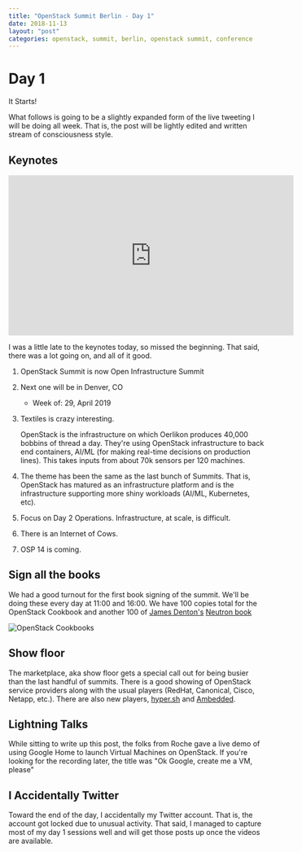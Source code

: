 ```yaml
---
title: "OpenStack Summit Berlin - Day 1"
date: 2018-11-13
layout: "post"
categories: openstack, summit, berlin, openstack summit, conference
---
```


# Day 1

It Starts!

What follows is going to be a slightly expanded form of the live tweeting I will be doing all week. That is, the post will be lightly edited and written stream of consciousness style.

## Keynotes

<iframe width="560" height="315" src="https://www.youtube.com/embed/XnYXwa_IA60" frameborder="0" allow="accelerometer; autoplay; encrypted-media; gyroscope; picture-in-picture" allowfullscreen></iframe>

I was a little late to the keynotes today, so missed the beginning. That said, there was a lot going on, and all of it good.

1) OpenStack Summit is now Open Infrastructure Summit
2) Next one will be in Denver, CO
    * Week of: 29, April 2019
3) Textiles is crazy interesting.

    OpenStack is the infrastructure on which Oerlikon produces 40,000 bobbins of thread a day. They're using OpenStack infrastructure to back end containers, AI/ML (for making real-time decisions on production lines). This takes inputs from about 70k sensors per 120 machines.

4) The theme has been the same as the last bunch of Summits. That is, OpenStack has matured as an infrastructure platform and is the infrastructure supporting more shiny workloads (AI/ML, Kubernetes, etc).
5) Focus on Day 2 Operations. Infrastructure, at scale, is difficult.
6) There is an Internet of Cows.
7) OSP 14 is coming.

## Sign all the books

We had a good turnout for the first book signing of the summit. We'll be doing these every day at 11:00 and 16:00. We have 100 copies total for the OpenStack Cookbook and another 100 of [James Denton's](https://twitter.com/jimmdenton) [Neutron book](https://smile.amazon.com/Learning-OpenStack-Networking-technologies-OpenStack-based-ebook/dp/B07FDHXZYG/)

![OpenStack Cookbooks](https://pbs.twimg.com/media/Dr37QjxWsAA6p-U.jpg)

## Show floor

The marketplace, aka show floor gets a special call out for being busier than the last handful of summits. There is a good showing of OpenStack service providers along with the usual players (RedHat, Canonical, Cisco, Netapp, etc.). There are also new players, [hyper.sh](https://hyper.sh) and [Ambedded](http://www.ambedded.com/).

## Lightning Talks

While sitting to write up this post, the folks from Roche gave a live demo of using Google Home to launch Virtual Machines on OpenStack. If you're looking for the recording later, the title was "Ok Google, create me a VM, please"

## I Accidentally Twitter

Toward the end of the day, I accidentally my Twitter account. That is, the account got locked due to unusual activity. That said, I managed to capture most of my day 1 sessions well and will get those posts up once the videos are available.